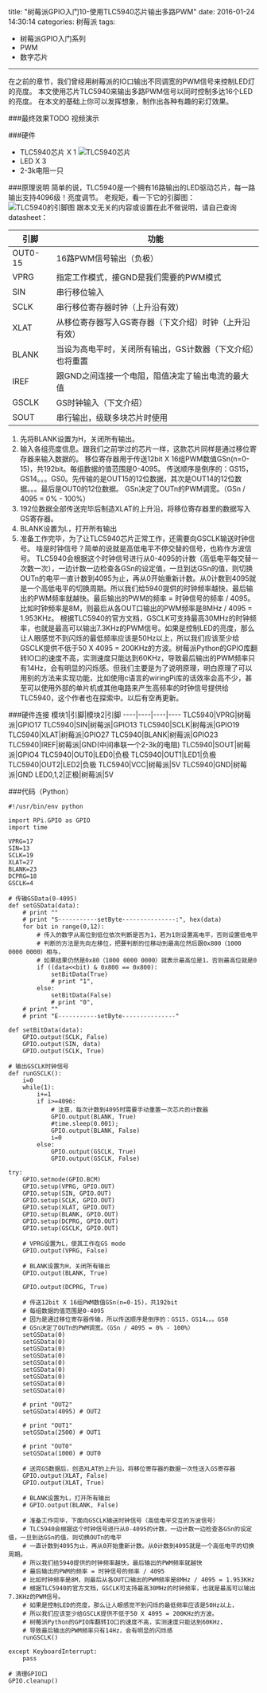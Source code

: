 title: "树莓派GPIO入门10-使用TLC5940芯片输出多路PWM"
date: 2016-01-24 14:30:14
categories: 树莓派
tags:
- 树莓派GPIO入门系列
- PWM
- 数字芯片
---
在之前的章节，我们曾经用树莓派的IO口输出不同调宽的PWM信号来控制LED灯的亮度。
本文使用芯片TLC5940来输出多路PWM信号以同时控制多达16个LED的亮度。
在本文的基础上你可以发挥想象，制作出各种有趣的彩灯效果。

<!-- more -->

###最终效果TODO
视频演示

###硬件
- TLC5940芯片 X 1
![TLC5940芯片](http://www.photo138.com/0/MS/ZC02400_2.jpg)
- LED X 3
- 2-3k电阻一只

###原理说明
简单的说，TLC5940是一个拥有16路输出的LED驱动芯片，每一路输出支持4096级！亮度调节。
老规矩，看一下它的引脚图：
![TLC5940的引脚图](http://image.geek-workshop.com/forum/201404/11/105523kwtnhnhw0fvznhnx.jpg)
跟本文无关的内容或设置在此不做说明，请自己查询datasheet：

引脚      |功能                        
----------|----------------------------
OUT0-15   |16路PWM信号输出（负极）
VPRG|指定工作模式，接GND是我们需要的PWM模式
SIN       |串行移位输入
SCLK      |串行移位寄存器时钟（上升沿有效）          
XLAT      |从移位寄存器写入GS寄存器（下文介绍）时钟（上升沿有效）
BLANK      |当设为高电平时，关闭所有输出，GS计数器（下文介绍）也将重置
IREF      |跟GND之间连接一个电阻，阻值决定了输出电流的最大值
GSCLK      |GS时钟输入（下文介绍）
SOUT      |串行输出，级联多块芯片时使用

1. 先将BLANK设置为H，关闭所有输出。
2. 输入各组亮度信息。跟我们之前学过的芯片一样，这款芯片同样是通过移位寄存器来输入数据的。
移位寄存器用于传送12bit X 16组PWM数值GSn(n=0-15)，共192bit。每组数据的值范围是0-4095。
传送顺序是倒序的：GS15，GS14。。。GS0。先传输的是OUT15的12位数据，其次是OUT14的12位数据。。。最后是OUT0的12位数据。
GSn决定了OUTn的PWM调宽。（GSn / 4095 = 0% - 100%）
3. 192位数据全部传送完毕后制造XLAT的上升沿，将移位寄存器里的数据写入GS寄存器。
4. BLANK设置为L，打开所有输出
5. 准备工作完毕，为了让TLC5940芯片正常工作，还需要向GSCLK输送时钟信号。
啥是时钟信号？简单的说就是高低电平不停交替的信号，也称作方波信号。
TLC5940会根据这个时钟信号进行从0-4095的计数（高低电平每交替一次数一次），一边计数一边检查各GSn的设定值，一旦到达GSn的值，则切换OUTn的电平一直计数到4095为止，再从0开始重新计数。从0计数到4095就是一个高低电平的切换周期。所以我们给5940提供的时钟频率越快，最后输出的PWM频率就越快。最后输出的PWM的频率 = 时钟信号的频率 / 4095。
比如时钟频率是8M，则最后从各OUT口输出的PWM频率是8MHz / 4095 = 1.953KHz。
根据TLC5940的官方文档，GSCLK可支持最高30MHz的时钟频率，也就是最高可以输出7.3KHz的PWM信号。如果是控制LED的亮度，那么让人眼感觉不到闪烁的最低频率应该是50Hz以上，所以我们应该至少给GSCLK提供不低于50 X 4095 = 200KHz的方波。树莓派Python的GPIO库翻转IO口的速度不高，实测速度只能达到60KHz，导致最后输出的PWM频率只有14Hz，会有明显的闪烁感。但我们主要是为了说明原理，明白原理了可以用别的方法来实现功能，比如使用c语言的wiringPi库的话效率会高不少，甚至可以使用外部的单片机或其他电路来产生高频率的时钟信号提供给TLC5940，这个作者也在探索中。以后有空再更新。

###硬件连接
模块1|引脚|模块2|引脚
----|----|----|----
TLC5940|VPRG|树莓派|GPIO17
TLC5940|SIN|树莓派|GPIO13
TLC5940|SCLK|树莓派|GPIO19
TLC5940|XLAT|树莓派|GPIO27
TLC5940|BLANK|树莓派|GPIO23
TLC5940|IREF|树莓派|GND(中间串联一个2-3k的电阻)
TLC5940|SOUT|树莓派|GPIO4
TLC5940|OUT0|LED0|负极
TLC5940|OUT1|LED1|负极
TLC5940|OUT2|LED2|负极
TLC5940|VCC|树莓派|5V
TLC5940|GND|树莓派|GND
LED0,1,2|正极|树莓派|5V

###代码（Python）
```
#!/usr/bin/env python
 
import RPi.GPIO as GPIO
import time

VPRG=17
SIN=13
SCLK=19
XLAT=27
BLANK=23
DCPRG=18
GSCLK=4

# 传输GSData(0-4095)
def setGSData(data):
	# print ""
	# print "S-----------setByte---------------:", hex(data)
	for bit in range(0,12):
		# 传入的数字从高位到低位依次判断是否为1，若为1则设置高电平，否则设置低电平
		# 判断的方法是先向左移位，把要判断的位移动到最高位然后跟0x800（1000 0000 0000）相与，
		# 如果结果仍然是0x80（1000 0000 0000）就表示最高位是1，否则最高位就是0
		if ((data<<bit) & 0x800 == 0x800):
			setBitData(True)
			# print "1",
		else:
			setBitData(False)
			# print "0",
	# print ""
	# print "E-----------setByte---------------"

def setBitData(data):
	GPIO.output(SCLK, False)
	GPIO.output(SIN, data)
	GPIO.output(SCLK, True)

# 输出GSCLK时钟信号
def runGSCLK():
	i=0
	while(1):
		i+=1
		if i>=4096:
			# 注意，每次计数到4095时需要手动重置一次芯片的计数器
			GPIO.output(BLANK, True)
			#time.sleep(0.001);
			GPIO.output(BLANK, False)
			i=0
		else:
			GPIO.output(GSCLK, True)
			GPIO.output(GSCLK, False)

try:
	GPIO.setmode(GPIO.BCM)
	GPIO.setup(VPRG, GPIO.OUT)
	GPIO.setup(SIN, GPIO.OUT)
	GPIO.setup(SCLK, GPIO.OUT)
	GPIO.setup(XLAT, GPIO.OUT)
	GPIO.setup(BLANK, GPIO.OUT)
	GPIO.setup(DCPRG, GPIO.OUT)
	GPIO.setup(GSCLK, GPIO.OUT)

	# VPRG设置为L，使其工作在GS mode
	GPIO.output(VPRG, False)

	# BLANK设置为H，关闭所有输出
	GPIO.output(BLANK, True)

	GPIO.output(DCPRG, True)

	# 传送12bit X 16组PWM数值GSn(n=0-15)，共192bit
	# 每组数据的值范围是0-4095
	# 因为是通过移位寄存器传输，所以传送顺序是倒序的：GS15，GS14。。。GS0
	# GSn决定了OUTn的PWM调宽。（GSn / 4095 = 0% - 100%）
	setGSData(0)
	setGSData(0)
	setGSData(0)
	setGSData(0)
	setGSData(0)
	setGSData(0)
	setGSData(0)
	setGSData(0)
	setGSData(0)
	
	# print "OUT2"
	setGSData(4095) # OUT2

	# print "OUT1"
	setGSData(2500) # OUT1

	# print "OUT0"
	setGSData(1000) # OUT0

	# 送完GS数据后，创造XLAT的上升沿，将移位寄存器的数据一次性送入GS寄存器
	GPIO.output(XLAT, False)
	GPIO.output(XLAT, True)

	# BLANK设置为L，打开所有输出
	# GPIO.output(BLANK, False)

	# 准备工作完毕，下面向GSCLK输送时钟信号（高低电平交互的方波信号）
	# TLC5940会根据这个时钟信号进行从0-4095的计数，一边计数一边检查各GSn的设定值，一旦到达GSn的值，则切换OUTn的电平
	# 一直计数到4095为止，再从0开始重新计数。从0计数到4095就是一个高低电平的切换周期。
	# 所以我们给5940提供的时钟频率越快，最后输出的PWM频率就越快
	# 最后输出的PWM的频率 = 时钟信号的频率 / 4095
	# 比如时钟频率是8M，则最后从各OUT口输出的PWM频率是8MHz / 4095 = 1.953KHz
	# 根据TLC5940的官方文档，GSCLK可支持最高30MHz的时钟频率，也就是最高可以输出7.3KHz的PWM信号。
	# 如果是控制LED的亮度，那么让人眼感觉不到闪烁的最低频率应该是50Hz以上，
	# 所以我们应该至少给GSCLK提供不低于50 X 4095 = 200KHz的方波。
	# 树莓派Python的GPIO库翻转IO口的速度不高，实测速度只能达到60KHz，
	# 导致最后输出的PWM频率只有14Hz，会有明显的闪烁感
	runGSCLK()

except KeyboardInterrupt:
	pass

# 清理GPIO口
GPIO.cleanup()
```
